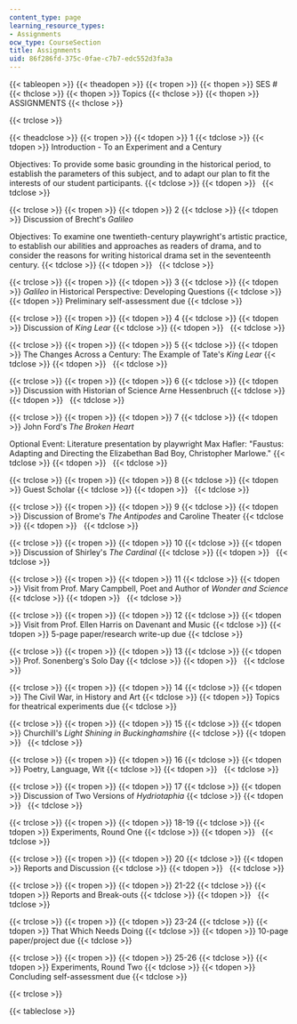 ```yaml
---
content_type: page
learning_resource_types:
- Assignments
ocw_type: CourseSection
title: Assignments
uid: 86f286fd-375c-0fae-c7b7-edc552d3fa3a
---
```


{{< tableopen >}}
{{< theadopen >}}
{{< tropen >}}
{{< thopen >}}
SES #
{{< thclose >}}
{{< thopen >}}
Topics
{{< thclose >}}
{{< thopen >}}
ASSIGNMENTS
{{< thclose >}}

{{< trclose >}}

{{< theadclose >}}
{{< tropen >}}
{{< tdopen >}}
1
{{< tdclose >}}
{{< tdopen >}}
Introduction - To an Experiment and a Century  
  
Objectives: To provide some basic grounding in the historical period, to establish the parameters of this subject, and to adapt our plan to fit the interests of our student participants.
{{< tdclose >}}
{{< tdopen >}}
 
{{< tdclose >}}

{{< trclose >}}
{{< tropen >}}
{{< tdopen >}}
2
{{< tdclose >}}
{{< tdopen >}}
Discussion of Brecht's _Galileo_  
  
Objectives: To examine one twentieth-century playwright's artistic practice, to establish our abilities and approaches as readers of drama, and to consider the reasons for writing historical drama set in the seventeenth century.
{{< tdclose >}}
{{< tdopen >}}
 
{{< tdclose >}}

{{< trclose >}}
{{< tropen >}}
{{< tdopen >}}
3
{{< tdclose >}}
{{< tdopen >}}
_Galileo_ in Historical Perspective: Developing Questions
{{< tdclose >}}
{{< tdopen >}}
Preliminary self-assessment due
{{< tdclose >}}

{{< trclose >}}
{{< tropen >}}
{{< tdopen >}}
4
{{< tdclose >}}
{{< tdopen >}}
Discussion of _King Lear_
{{< tdclose >}}
{{< tdopen >}}
 
{{< tdclose >}}

{{< trclose >}}
{{< tropen >}}
{{< tdopen >}}
5
{{< tdclose >}}
{{< tdopen >}}
The Changes Across a Century: The Example of Tate's _King Lear_
{{< tdclose >}}
{{< tdopen >}}
 
{{< tdclose >}}

{{< trclose >}}
{{< tropen >}}
{{< tdopen >}}
6
{{< tdclose >}}
{{< tdopen >}}
Discussion with Historian of Science Arne Hessenbruch
{{< tdclose >}}
{{< tdopen >}}
 
{{< tdclose >}}

{{< trclose >}}
{{< tropen >}}
{{< tdopen >}}
7
{{< tdclose >}}
{{< tdopen >}}
John Ford's _The Broken Heart_  
  
Optional Event: Literature presentation by playwright Max Hafler: "Faustus: Adapting and Directing the Elizabethan Bad Boy, Christopher Marlowe."
{{< tdclose >}}
{{< tdopen >}}
 
{{< tdclose >}}

{{< trclose >}}
{{< tropen >}}
{{< tdopen >}}
8
{{< tdclose >}}
{{< tdopen >}}
Guest Scholar
{{< tdclose >}}
{{< tdopen >}}
 
{{< tdclose >}}

{{< trclose >}}
{{< tropen >}}
{{< tdopen >}}
9
{{< tdclose >}}
{{< tdopen >}}
Discussion of Brome's _The Antipodes_ and Caroline Theater
{{< tdclose >}}
{{< tdopen >}}
 
{{< tdclose >}}

{{< trclose >}}
{{< tropen >}}
{{< tdopen >}}
10
{{< tdclose >}}
{{< tdopen >}}
Discussion of Shirley's _The Cardinal_
{{< tdclose >}}
{{< tdopen >}}
 
{{< tdclose >}}

{{< trclose >}}
{{< tropen >}}
{{< tdopen >}}
11
{{< tdclose >}}
{{< tdopen >}}
Visit from Prof. Mary Campbell, Poet and Author of _Wonder and Science_
{{< tdclose >}}
{{< tdopen >}}
 
{{< tdclose >}}

{{< trclose >}}
{{< tropen >}}
{{< tdopen >}}
12
{{< tdclose >}}
{{< tdopen >}}
Visit from Prof. Ellen Harris on Davenant and Music
{{< tdclose >}}
{{< tdopen >}}
5-page paper/research write-up due
{{< tdclose >}}

{{< trclose >}}
{{< tropen >}}
{{< tdopen >}}
13
{{< tdclose >}}
{{< tdopen >}}
Prof. Sonenberg's Solo Day
{{< tdclose >}}
{{< tdopen >}}
 
{{< tdclose >}}

{{< trclose >}}
{{< tropen >}}
{{< tdopen >}}
14
{{< tdclose >}}
{{< tdopen >}}
The Civil War, in History and Art
{{< tdclose >}}
{{< tdopen >}}
Topics for theatrical experiments due
{{< tdclose >}}

{{< trclose >}}
{{< tropen >}}
{{< tdopen >}}
15
{{< tdclose >}}
{{< tdopen >}}
Churchill's _Light Shining in Buckinghamshire_
{{< tdclose >}}
{{< tdopen >}}
 
{{< tdclose >}}

{{< trclose >}}
{{< tropen >}}
{{< tdopen >}}
16
{{< tdclose >}}
{{< tdopen >}}
Poetry, Language, Wit
{{< tdclose >}}
{{< tdopen >}}
 
{{< tdclose >}}

{{< trclose >}}
{{< tropen >}}
{{< tdopen >}}
17
{{< tdclose >}}
{{< tdopen >}}
Discussion of Two Versions of _Hydriotaphia_
{{< tdclose >}}
{{< tdopen >}}
 
{{< tdclose >}}

{{< trclose >}}
{{< tropen >}}
{{< tdopen >}}
18-19
{{< tdclose >}}
{{< tdopen >}}
Experiments, Round One
{{< tdclose >}}
{{< tdopen >}}
 
{{< tdclose >}}

{{< trclose >}}
{{< tropen >}}
{{< tdopen >}}
20
{{< tdclose >}}
{{< tdopen >}}
Reports and Discussion
{{< tdclose >}}
{{< tdopen >}}
 
{{< tdclose >}}

{{< trclose >}}
{{< tropen >}}
{{< tdopen >}}
21-22
{{< tdclose >}}
{{< tdopen >}}
Reports and Break-outs
{{< tdclose >}}
{{< tdopen >}}
 
{{< tdclose >}}

{{< trclose >}}
{{< tropen >}}
{{< tdopen >}}
23-24
{{< tdclose >}}
{{< tdopen >}}
That Which Needs Doing
{{< tdclose >}}
{{< tdopen >}}
10-page paper/project due
{{< tdclose >}}

{{< trclose >}}
{{< tropen >}}
{{< tdopen >}}
25-26
{{< tdclose >}}
{{< tdopen >}}
Experiments, Round Two
{{< tdclose >}}
{{< tdopen >}}
Concluding self-assessment due
{{< tdclose >}}

{{< trclose >}}

{{< tableclose >}}